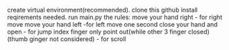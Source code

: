 create virtual environment(recommended).
clone this github
install reqirements needed.
run main.py
the rules:
    move your hand right                                                                   - for right move
    move your hand left                                                                    -for left move
    one second close your hand and open                                                    - for jump
    index finger only point out(while other 3 finger closed)(thumb ginger not considered)  - for scroll
  


